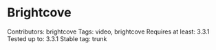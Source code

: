 Brightcove
==========
Contributors: brightcove
Tags: video, brightcove
Requires at least: 3.3.1
Tested up to: 3.3.1
Stable tag: trunk